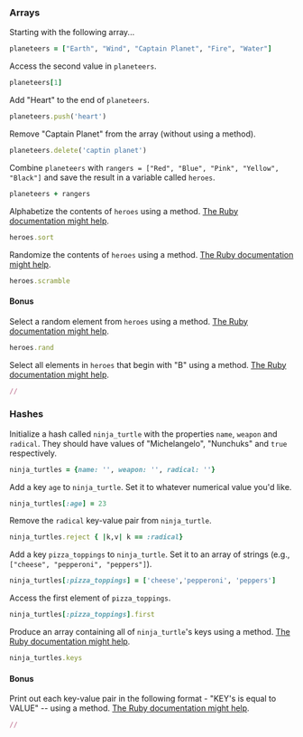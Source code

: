 ### Arrays

Starting with the following array...

```rb
planeteers = ["Earth", "Wind", "Captain Planet", "Fire", "Water"]
```

Access the second value in `planeteers`.

```rb
planeteers[1]
```

Add "Heart" to the end of `planeteers`.

```rb
planeteers.push('heart')
```

Remove "Captain Planet" from the array (without using a method).

```rb
planeteers.delete('captin planet')
```

Combine `planeteers` with `rangers = ["Red", "Blue", "Pink", "Yellow", "Black"]` and save the result in a variable called `heroes`.

```rb
planeteers + rangers
```

Alphabetize the contents of `heroes` using a method. [The Ruby documentation might help](http://ruby-doc.org/core-2.6.1/Array.html).

```rb
heroes.sort
```

Randomize the contents of `heroes` using a method. [The Ruby documentation might help](http://ruby-doc.org/core-2.6.1/Array.html).

```rb
heroes.scramble
```

#### Bonus

Select a random element from `heroes` using a method. [The Ruby documentation might help](http://ruby-doc.org/core-2.6.1/Array.html).

```rb
heroes.rand
```

Select all elements in `heroes` that begin with "B" using a method. [The Ruby documentation might help](http://ruby-doc.org/core-2.6.1/Array.html).

```rb
//
```

### Hashes

Initialize a hash called `ninja_turtle` with the properties `name`, `weapon` and `radical`. They should have values of "Michelangelo", "Nunchuks" and `true` respectively.

```rb
ninja_turtles = {name: '', weapon: '', radical: ''}
```

Add a key `age` to `ninja_turtle`. Set it to whatever numerical value you'd like.

```rb
ninja_turtles[:age] = 23
```

Remove the `radical` key-value pair from `ninja_turtle`.

```rb
ninja_turtles.reject { |k,v| k == :radical}
```

Add a key `pizza_toppings` to `ninja_turtle`. Set it to an array of strings (e.g., `["cheese", "pepperoni", "peppers"]`).

```rb
ninja_turtles[:pizza_toppings] = ['cheese','pepperoni', 'peppers']
```

Access the first element of `pizza_toppings`.

```rb
ninja_turtles[:pizza_toppings].first
```

Produce an array containing all of `ninja_turtle`'s keys using a method. [The Ruby documentation might help](http://ruby-doc.org/core-1.9.3/Hash.html).

```rb
ninja_turtles.keys
```

#### Bonus

Print out each key-value pair in the following format - "KEY's is equal to VALUE" -- using a method. [The Ruby documentation might help](http://ruby-doc.org/core-1.9.3/Hash.html).

```rb
//
```
